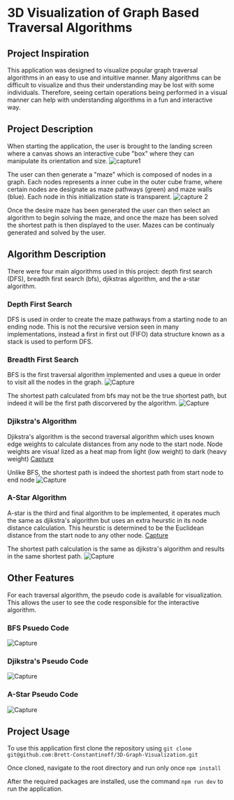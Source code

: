# 3D Visualization of Graph Based Traversal Algorithms

## Project Inspiration

This application was designed to visualize popular graph traversal algorithms in an easy to use and intuitive manner. Many 
algorithms can be difficult to visualize and thus their understanding may be lost with some individuals. Therefore, seeing 
certain operations being performed in a visual manner can help with understanding algorithms in a fun and interactive way.

## Project Description

When starting the application, the user is brought to the landing screen where a canvas shows an interactive cube "box" where 
they can manipulate its orientation and size. 
![capture1](https://user-images.githubusercontent.com/77081808/215588989-ff204f9d-34d5-4d74-abf8-1a2409cb998d.PNG)

The user can then generate a "maze" which is composed of nodes in a graph. Each nodes represents a inner cube in the outer cube frame, where certain nodes
are designate as maze pathways (green) and maze walls (blue). Each node in this initialization state is transparent.
![capture 2](https://user-images.githubusercontent.com/77081808/215589142-89b8327f-37c9-4400-9b77-3bc4b2808649.PNG)

Once the desire maze has been generated the user can then select an algorithm to begin solving the maze, and once the maze has been solved the shortest path is then displayed to the user. Mazes can be continualy generated and solved by the user.

## Algorithm Description

There were four main algorithms used in this project: depth first search (DFS), breadth first search (bfs), djikstras algorithm, and the a-star algorithm.

### Depth First Search

DFS is used in order to create the maze pathways from a starting node to an ending node. This is not the recursive version seen in many implementations, instead a first in first out (FIFO) data structure known as a stack is used to perform DFS.

### Breadth First Search

BFS is the first traversal algorithm implemented and uses a queue in order to visit all the nodes in the graph. 
![Capture](https://user-images.githubusercontent.com/77081808/215590379-3eb62273-2ba2-4d1e-a79a-6d9d68e71a6d.PNG)

The shortest path calculated from bfs may not be the true shortest path, but indeed it will be the first path discorvered by the algorithm.
![Capture](https://user-images.githubusercontent.com/77081808/215590554-a8cdd0d9-b666-4970-8070-e3c403f4390b.PNG)

### Djikstra's Algorithm

Djikstra's algorithm is the second traversal algorithm which uses known edge weights to calculate distances from any node to the start node. Node weights are visua!
lized as a heat map from light (low weight) to dark (heavy weight)
[Capture](https://user-images.githubusercontent.com/77081808/215591092-b70fa0d6-3406-433f-a9de-1abb380e9620.PNG)

Unlike BFS, the shortest path is indeed the shortest path from start node to end node
![Capture](https://user-images.githubusercontent.com/77081808/215591244-b92febcf-3bab-4a37-a8f5-5aeebc39d212.PNG)

### A-Star Algorithm

A-star is the third and final algorithm to be implemented, it operates much the same as djikstra's algorithm but uses an extra heurstic in its node distance calculation. This heurstic is determined to be the Euclidean distance from the start node to any other node.
[Capture](https://user-images.githubusercontent.com/77081808/215591650-abcf9785-1f94-4f5c-876b-250f16d224fb.PNG)

The shortest path calculation is the same as djikstra's algorithm and results in the same shortest path.
![Capture](https://user-images.githubusercontent.com/77081808/215591871-839b32b9-0199-4ef8-9797-04c96d652bfb.PNG)

## Other Features

For each traversal algorithm, the pseudo code is available for visualization. This allows the user to see the code responsible for the interactive algorithm.

### BFS Psuedo Code
![Capture](https://user-images.githubusercontent.com/77081808/215592112-50c0b499-1989-4522-ba60-5534ee5308a3.PNG)

### Djikstra's Pseudo Code
![Capture](https://user-images.githubusercontent.com/77081808/215592330-cd57bbf3-83a6-41af-8b5e-d53c08ada16c.PNG)

### A-Star Pseudo Code
![Capture](https://user-images.githubusercontent.com/77081808/215592439-31288cdf-04df-455d-9051-82f61b04fb84.PNG)

## Project Usage

To use this application first clone the repository using ```git clone git@github.com:Brett-Constantinoff/3D-Graph-Visualization.git```

Once cloned, navigate to the root directory and run only once ```npm install```

After the required packages are installed, use the command ```npm run dev``` to run the application.

